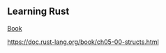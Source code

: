 ## Learning Rust

[Book](https://doc.rust-lang.org/book/)

https://doc.rust-lang.org/book/ch05-00-structs.html





